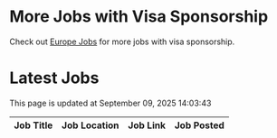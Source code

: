 # More Jobs with Visa Sponsorship

Check out [Europe Jobs](https://github.com/sureshparimi/europejobs#latest-jobs) for more jobs with visa sponsorship.

# Latest Jobs

This page is updated at September 09, 2025 14:03:43

| Job Title | Job Location | Job Link | Job Posted |
| --- | --- | --- | --- |
